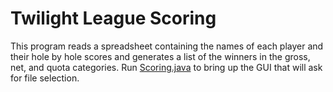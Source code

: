 # Twilight League Scoring
This program reads a spreadsheet containing the names of each player and their hole by hole scores and generates a list of the winners in the gross, net, and quota categories. Run [Scoring.java](Scoring.java) to bring up the GUI that will ask for file selection.
